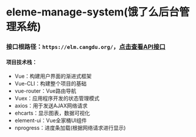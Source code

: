 # eleme-manage-system(饿了么后台管理系统)

### 接口根路径：`https://elm.cangdu.org/`，[点击查看API接口](https://github.com/bailicangdu/node-elm/blob/master/API.md)

#### 项目技术栈：
* Vue：构建用户界面的渐进式框架
* Vue-CLI：构建整个项目的基础
* vue-router：Vue路由导航
* Vuex：应用程序开发的状态管理模式
* axios：用于发送AJAX网络请求
* ehcarts：显示图表，数据可视化
* element-ui：Vue全家桶UI组件
* nprogress：进度条加载(根据网络请求进行显示)



